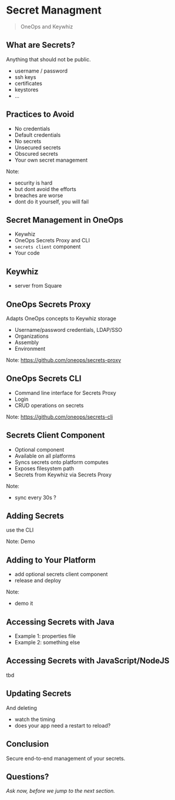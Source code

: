 # Secret Managment

> OneOps and Keywhiz


## What are Secrets?

Anything that should not be public.

- username / password
- ssh keys
- certificates
- keystores
- ...


## Practices to Avoid

- No credentials
- Default credentials
- No secrets
- Unsecured secrets
- Obscured secrets
- Your own secret management

Note:
- security is hard
- but dont avoid the efforts
- breaches are worse
- dont do it yourself, you will fail


## Secret Management in OneOps

- Keywhiz
- OneOps Secrets Proxy and CLI
- `secrets client` component
- Your code


## Keywhiz

- server from Square


## OneOps Secrets Proxy

Adapts OneOps concepts to Keywhiz storage

- Username/password credentials, LDAP/SSO
- Organizations
- Assembly
- Environment

Note: 
https://github.com/oneops/secrets-proxy


## OneOps Secrets CLI

- Command line interface for Secrets Proxy
- Login
- CRUD operations on secrets

Note: 
https://github.com/oneops/secrets-cli


## Secrets Client Component

- Optional component
- Available on all platforms
- Syncs secrets onto platform computes
- Exposes filesystem path
- Secrets from Keywhiz via Secrets Proxy 

Note:
- sync every 30s ?


## Adding Secrets

use the CLI

Note:
Demo


## Adding to Your Platform

- add optional secrets client component
- release and deploy

Note:
- demo it


## Accessing Secrets with Java

- Example 1: properties file
- Example 2: something else


## Accessing Secrets with JavaScript/NodeJS

tbd


## Updating Secrets

And deleting

- watch the timing
- does your app need a restart to reload?


## Conclusion

Secure end-to-end management of your secrets.


## Questions? 

<em class="yellow">Ask now, before we jump to the next section.</em>

